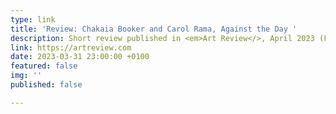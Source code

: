 ```yaml
---
type: link
title: 'Review: Chakaia Booker and Carol Rama, Against the Day '
description: Short review published in <em>Art Review</>, April 2023 (Forthcoming)
link: https://artreview.com
date: 2023-03-31 23:00:00 +0100
featured: false
img: ''
published: false

---
```

